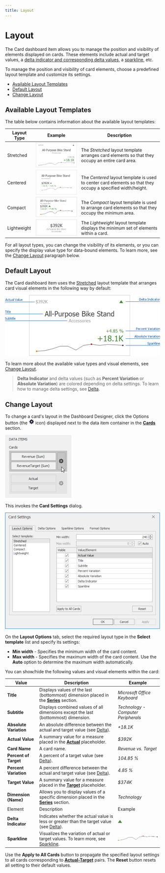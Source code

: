 ```yaml
---
title: Layout
---
```

# Layout
The Card dashboard item allows you to manage the position and visibility of elements displayed on cards. These elements include actual and target values, a [delta indicator and corresponding delta values](delta.md), a [sparkline](sparkline.md), etc.

To manage the position and visibility of card elements, choose a predefined layout template and customize its settings.
* [Available Layout Templates](#available)
* [Default Layout](#default)
* [Change Layout](#change)

## <a name="available"/>Available Layout Templates
The table below contains information about the available layout templates:

| Layout Type | Example | Description |
|---|---|---|
| Stretched | ![Card_StretchedLayout](../../../../images/img128069.png) | The _Stretched_ layout template arranges card elements so that they occupy an entire card area. |
| Centered | ![Card_CompactLayout](../../../../images/img128070.png) | The _Centered_ layout template is used to center card elements so that they occupy a specified width/height. |
| Compact | ![Card_CompactLayoutTemplate](../../../../images/img128402.png) | The _Compact_ layout template is used to arrange card elements so that they occupy the minimum area. |
| Lightweight | ![Card_LightweightLayoutTemplate](../../../../images/img128403.png) | The _Lightweight_ layout template displays the minimum set of elements within a card. |

For all layout types, you can change the visibility of its elements, or you can specify the display value type for data-bound elements. To learn more, see the [Change Layout](#change) paragraph below.

## <a name="default"/>Default Layout
The Card dashboard item uses the [Stretched](#available) layout template that arranges card visual elements in the following way by default:

![Card_StretchedLayout_VisualElements](../../../../images/img128175.png)

To learn more about the available value types and visual elements, see [Change Layout](#change).

> **Delta Indicator** and delta values (such as **Percent Variation** or **Absolute Variation**) are colored depending on delta settings. To learn how to manage delta settings, see [Delta](delta.md).

## <a name="change"/>Change Layout
To change a card's layout in the Dashboard Designer, click the Options button (the ![DataItemsArea_OptionsButton](../../../../images/img20167.png) icon) displayed next to the data item container in the **[Cards](providing-data.md)** section.

![Cards_DeltaOptions_OptionsButton](../../../../images/img19985.png)

This invokes the **Card Settings** dialog.

![CardSettings_LayoutOptionsTab](../../../../images/img128293.png)

On the **Layout Options** tab, select the required layout type in the **Select template** list and specify its settings:
* **Min width** - Specifies the minimum width of the card content.
* **Max width** - Specifies the maximum width of the card content. Use the **Auto** option to determine the maximum width automatically.

You can show/hide the following values and visual elements within the card:

| Value | Description | Example |
|---|---|---|
| **Title** | Displays values of the last (bottommost) dimension placed in the **[Series](providing-data.md)** section. | _Microsoft Office Keyboard_ |
| **Subtitle** | Displays combined values of all dimensions except the last (bottommost) dimension. | _Technology - Computer Peripherals_ |
| **Absolute Variation** | An absolute difference between the actual and target value (see [Delta](delta.md)). | _+18.1K_ |
| **Actual Value** | A summary value for a measure placed in the **[Actual](providing-data.md)** placeholder. | _$392K_ |
| **Card Name** | A card name. | _Revenue vs. Target_ |
| **Percent of Target** | A percent of a target value (see [Delta](delta.md)). | _104.85 %_ |
| **Percent Variation** | A percent difference between the actual and target value (see [Delta](delta.md)). | _4.85 %_ |
| **Target Value** | A summary value for a measure placed in the **[Target](providing-data.md)** placeholder. | _$374K_ |
| **Dimension {Name}** | Allows you to display values of a specific dimension placed in the **[Series](providing-data.md)** section. | _Technology_ |
| Element | Description | Example |
| **Delta Indicator** | Indicates whether the actual value is less or greater than the target value (see [Delta](delta.md)). | ![Card_DeltaIndicatorExample](../../../../images/img128298.png) |
| **Sparkline** | Visualizes the variation of actual or target values. To learn more, see [Sparkline](sparkline.md). | ![Card_SparklineExample](../../../../images/img128299.png) |

Use the **Apply to All Cards** button to propagate the specified layout settings to all cards corresponding to **[Actual-Target](providing-data.md)** pairs. The **Reset** button resets all setting to their default values.